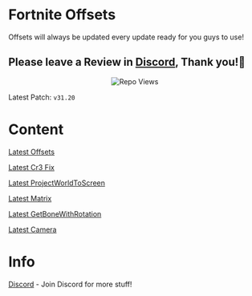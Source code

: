 # Fortnite Offsets

Offsets will always be updated every update ready for you guys to use!

## Please leave a Review in [Discord](https://discord.gg/EegCMu4dfz), Thank you!💖

<p align="center"> <img src="https://komarev.com/ghpvc/?username=p-niggerfart&label=Repo%20views&color=0e75b6&style=flat" alt="Repo Views" /> </p>

Latest Patch: ``v31.20``

# Content

[Latest Offsets](https://github.com/PhoenixGoodlet/Fortnite-Offsets/blob/main/Offsets)

[Latest Cr3 Fix](https://github.com/PhoenixGoodlet/Fortnite-Offsets/blob/main/cr3)

[Latest ProjectWorldToScreen](https://github.com/PhoenixGoodlet/Fortnite-Offsets/blob/main/ProjectWorldToScreen)

[Latest Matrix](https://github.com/PhoenixGoodlet/Fortnite-Offsets/blob/main/Matrix)

[Latest GetBoneWithRotation](https://github.com/PhoenixGoodlet/Fortnite-Offsets/blob/main/GetBoneWithRotation)

[Latest Camera](https://github.com/PhoenixGoodlet/Fortnite-Offsets/blob/main/Camera)

# Info

[Discord](https://discord.gg/EegCMu4dfz) - Join Discord for more stuff!
